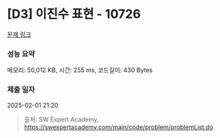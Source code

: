 # [D3] 이진수 표현 - 10726 

[문제 링크](https://swexpertacademy.com/main/code/problem/problemDetail.do?contestProbId=AXRSXf_a9qsDFAXS) 

### 성능 요약

메모리: 50,012 KB, 시간: 255 ms, 코드길이: 430 Bytes

### 제출 일자

2025-02-01 21:20



> 출처: SW Expert Academy, https://swexpertacademy.com/main/code/problem/problemList.do